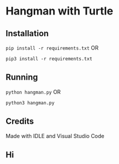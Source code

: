 # Hangman with Turtle

## Installation

`pip install -r requirements.txt` OR

`pip3 install -r requirements.txt`

## Running

`python hangman.py` OR

`python3 hangman.py`

## Credits
Made with IDLE and Visual Studio Code

## Hi
